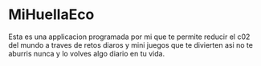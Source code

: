 # MiHuellaEco
Esta es una applicacion programada por mi que te permite reducir el c02 del mundo a traves de retos diaros y mini juegos que te divierten asi no te aburris nunca y lo volves algo diario en tu vida.
